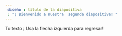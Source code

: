 ```yaml
---
 diseño : título de la diapositiva
 : "¡ Bienvenido a nuestra  segunda diapositiva! "
---
```

Tu texto ¡ 
Usa la flecha izquierda para regresar!
